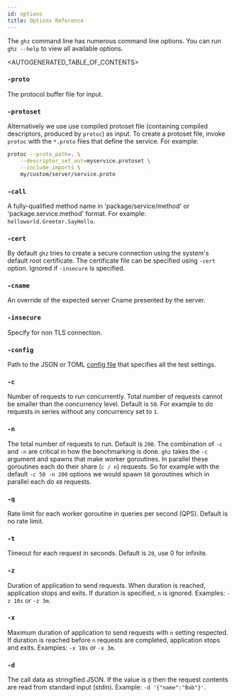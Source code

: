 ```yaml
---
id: options
title: Options Reference
---
```


The `ghz` command line has numerous command line options.  You can run `ghz --help` to view all available options. 

<AUTOGENERATED_TABLE_OF_CONTENTS>

### `-proto`

The protocol buffer file for input.

### `-protoset`

Alternatively we use use compiled protoset file (containing compiled descriptors, produced by `protoc`) as input.
To create a protoset file, invoke `protoc` with the `*.proto` files that define the service. For example:

```sh
protoc --proto_path=. \
    --descriptor_set_out=myservice.protoset \
    --include_imports \
    my/custom/server/service.proto
```

### `-call`

A fully-qualified method name in 'package/service/method' or 'package.service.method' format. For example: `helloworld.Greeter.SayHello`.

### `-cert`

By default `ghz` tries to create a secure connection using the system's default root certificate. The certificate file can be specified using `-cert` option. Ignored if `-insecure` is specified.

### `-cname`

An override of the expected server Cname presented by the server.

### `-insecure`

 Specify for non TLS connection.

 ### `-config`

 Path to the JSON or TOML [config file](example_config.md) that specifies all the test settings.

 ### `-c`

 Number of requests to run concurrently. Total number of requests cannot be smaller than the concurrency level. Default is `50`. For example to do requests in series without any concurrency set to `1`. 

 ### `-n`

 The total number of requests to run. Default is `200`. The combination of `-c` and `-n` are critical in how the benchmarking is done. `ghz` takes the `-c` argument and spawns that make worker goroutines. In parallel these goroutines each do their share (`c / n`) requests. So for example with the default `-c 50 -n 200` options we would spawn `50` goroutines which in parallel each do `40` requests. 

### `-q`

Rate limit for each worker goroutine in queries per second (QPS). Default is no rate limit.

### `-t`

Timeout for each request in seconds. Default is `20`, use 0 for infinite.

### `-z`

Duration of application to send requests. When duration is reached, application stops and exits. If duration is specified, `n` is ignored. Examples: `-z 10s` or `-z 3m`.

### `-x`

Maximum duration of application to send requests with `n` setting respected. If duration is reached before `n` requests are completed, application stops and exits. Examples: `-x 10s` or `-x 3m`.

### `-d`
The call data as stringified JSON. If the value is `@` then the request contents are read from standard input (stdin). Example: `-d '{"name":"Bob"}'`.
